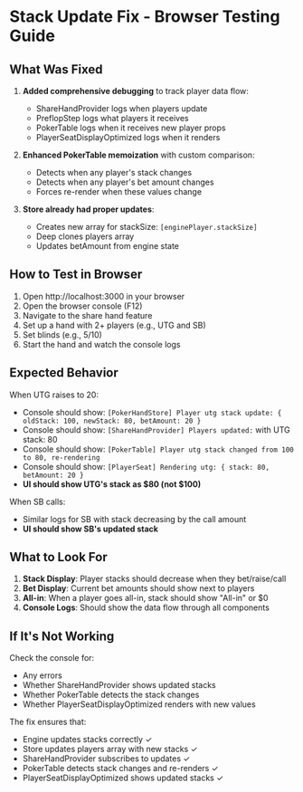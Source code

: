 # Stack Update Fix - Browser Testing Guide

## What Was Fixed

1. **Added comprehensive debugging** to track player data flow:
   - ShareHandProvider logs when players update
   - PreflopStep logs what players it receives
   - PokerTable logs when it receives new player props
   - PlayerSeatDisplayOptimized logs when it renders

2. **Enhanced PokerTable memoization** with custom comparison:
   - Detects when any player's stack changes
   - Detects when any player's bet amount changes
   - Forces re-render when these values change

3. **Store already had proper updates**:
   - Creates new array for stackSize: `[enginePlayer.stackSize]`
   - Deep clones players array
   - Updates betAmount from engine state

## How to Test in Browser

1. Open http://localhost:3000 in your browser
2. Open the browser console (F12)
3. Navigate to the share hand feature
4. Set up a hand with 2+ players (e.g., UTG and SB)
5. Set blinds (e.g., 5/10)
6. Start the hand and watch the console logs

## Expected Behavior

When UTG raises to 20:
- Console should show: `[PokerHandStore] Player utg stack update: { oldStack: 100, newStack: 80, betAmount: 20 }`
- Console should show: `[ShareHandProvider] Players updated:` with UTG stack: 80
- Console should show: `[PokerTable] Player utg stack changed from 100 to 80, re-rendering`
- Console should show: `[PlayerSeat] Rendering utg: { stack: 80, betAmount: 20 }`
- **UI should show UTG's stack as $80 (not $100)**

When SB calls:
- Similar logs for SB with stack decreasing by the call amount
- **UI should show SB's updated stack**

## What to Look For

1. **Stack Display**: Player stacks should decrease when they bet/raise/call
2. **Bet Display**: Current bet amounts should show next to players
3. **All-in**: When a player goes all-in, stack should show "All-in" or $0
4. **Console Logs**: Should show the data flow through all components

## If It's Not Working

Check the console for:
- Any errors
- Whether ShareHandProvider shows updated stacks
- Whether PokerTable detects the stack changes
- Whether PlayerSeatDisplayOptimized renders with new values

The fix ensures that:
- Engine updates stacks correctly ✓
- Store updates players array with new stacks ✓
- ShareHandProvider subscribes to updates ✓
- PokerTable detects stack changes and re-renders ✓
- PlayerSeatDisplayOptimized shows updated stacks ✓